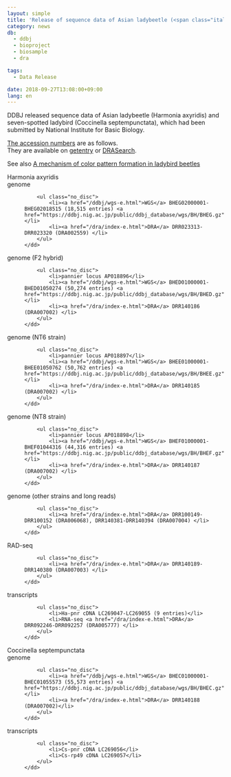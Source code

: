 ```yaml
---
layout: simple
title: 'Release of sequence data of Asian ladybeetle (<span class="italic">Harmonia axyridis</span>) and seven-spotted ladybird (<span class="italic">Coccinella septempunctata</span>)'
category: news
db:
  - ddbj
  - bioproject
  - biosample
  - dra

tags:
  - Data Release

date: 2018-09-27T13:08:00+09:00
lang: en
---
```


<p>DDBJ released sequence data of Asian ladybeetle (<span class="italic">Harmonia axyridis</span>) and seven-spotted ladybird (<span class="italic">Coccinella septempunctata</span>), which had been submitted by National Institute for Basic Biology. </p>

<p><a href="/documents/accessions.html">The accession numbers</a> are as follows. <br>They are available on <a href="http://getentry.ddbj.nig.ac.jp/top-e.html">getentry</a> or <a href="http://ddbj.nig.ac.jp/DRASearch/">DRASearch</a>. </p>

<p>See also <a href="http://www.nibb.ac.jp/en/press/2018/09/21.html">A mechanism of color pattern formation in ladybird beetles</a></p>

<dl>
    <dt><span class="italic">Harmonia axyridis</span></dt>
    <dt>genome</dt>
    <dd>

        <ul class="no_disc">
            <li><a href="/ddbj/wgs-e.html">WGS</a> BHEG02000001-BHEG02018515 (18,515 entries) <a href="https://ddbj.nig.ac.jp/public/ddbj_database/wgs/BH/BHEG.gz">BHEG.gz</a></li>
            <li><a href="/dra/index-e.html">DRA</a> DRR023313-DRR023320 (DRA002559) </li>
        </ul>
    </dd>
</dl>

<dl>
    <dt>genome (F2 hybrid)</dt>
    <dd>

        <ul class="no_disc">
            <li>pannier locus AP018896</li>
            <li><a href="/ddbj/wgs-e.html">WGS</a> BHED01000001-BHED01050274 (50,274 entries) <a href="https://ddbj.nig.ac.jp/public/ddbj_database/wgs/BH/BHED.gz">BHED.gz</a></li>
            <li><a href="/dra/index-e.html">DRA</a> DRR140186 (DRA007002) </li>
        </ul>
    </dd>
</dl>

<dl>
    <dt>genome (NT6 strain)</dt>
    <dd>

        <ul class="no_disc">
            <li>pannier locus AP018897</li>
            <li><a href="/ddbj/wgs-e.html">WGS</a> BHEE01000001-BHEE01050762 (50,762 entries) <a href="https://ddbj.nig.ac.jp/public/ddbj_database/wgs/BH/BHEE.gz">BHEE.gz</a></li>
            <li><a href="/dra/index-e.html">DRA</a> DRR140185 (DRA007002) </li>
        </ul>
    </dd>
</dl>

<dl>
    <dt>genome (NT8 strain)</dt>
    <dd>

        <ul class="no_disc">
            <li>pannier locus AP018898</li>
            <li><a href="/ddbj/wgs-e.html">WGS</a> BHEF01000001-BHEF01044316 (44,316 entries) <a href="https://ddbj.nig.ac.jp/public/ddbj_database/wgs/BH/BHEF.gz">BHEF.gz</a></li>
            <li><a href="/dra/index-e.html">DRA</a> DRR140187 (DRA007002) </li>
        </ul>
    </dd>
</dl>

<dl>
    <dt>genome (other strains and long reads)</dt>
    <dd>

        <ul class="no_disc">
            <li><a href="/dra/index-e.html">DRA</a> DRR100149-DRR100152 (DRA006068), DRR140381-DRR140394 (DRA007004) </li>
        </ul>
    </dd>
</dl>

<dl>
    <dt>RAD-seq</dt>
    <dd>

        <ul class="no_disc">
            <li><a href="/dra/index-e.html">DRA</a> DRR140189-DRR140380 (DRA007003) </li>
        </ul>
    </dd>
</dl>

<dl>
    <dt>transcripts</dt>
    <dd>

        <ul class="no_disc">
            <li>Ha-pnr cDNA LC269047-LC269055 (9 entries)</li>
            <li>RNA-seq <a href="/dra/index-e.html">DRA</a> DRR092246-DRR092257 (DRA005777) </li>
        </ul>
    </dd>
</dl>

<dl class="top_space">
    <dt><span class="italic">Coccinella septempunctata</span></dt>
    <dt>genome</dt>
    <dd>

        <ul class="no_disc">
            <li><a href="/ddbj/wgs-e.html">WGS</a> BHEC01000001-BHEC01055573 (55,573 entries) <a href="https://ddbj.nig.ac.jp/public/ddbj_database/wgs/BH/BHEC.gz">BHEC.gz</a></li>
            <li><a href="/dra/index-e.html">DRA</a> DRR140188 (DRA007002)</li>
        </ul>
    </dd>
</dl>

<dl>
    <dt>transcripts</dt>
    <dd>

        <ul class="no_disc">
            <li>Cs-pnr cDNA LC269056</li>
            <li>Cs-rp49 cDNA LC269057</li>
        </ul>
    </dd>
</dl>
